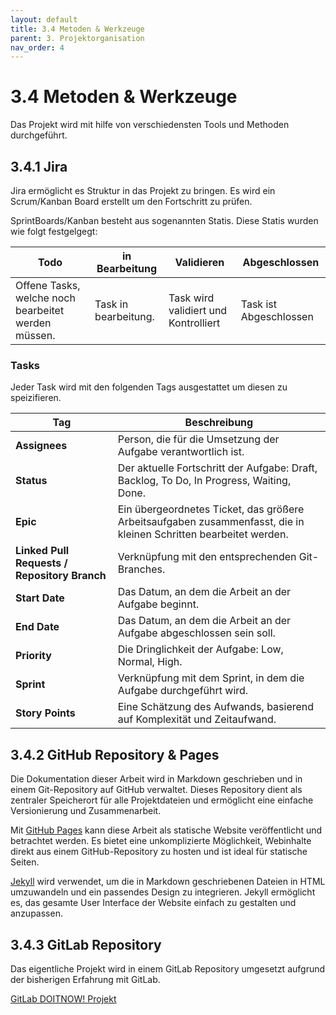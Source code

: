 ```yaml
---
layout: default
title: 3.4 Metoden & Werkzeuge
parent: 3. Projektorganisation
nav_order: 4
---
```


# 3.4 Metoden & Werkzeuge

Das Projekt wird mit hilfe von verschiedensten Tools und Methoden durchgeführt.

## 3.4.1 Jira

Jira ermöglicht es Struktur in das Projekt zu bringen. Es wird ein Scrum/Kanban Board erstellt um den Fortschritt zu prüfen.

SprintBoards/Kanban besteht aus sogenannten Statis. Diese Statis wurden wie folgt festgelgegt:

| **Todo**                                            | **in Bearbeitung**      | **Validieren**                       | **Abgeschlossen**      |  
| --------------------------------------------------- | ----------------------- | ------------------------------------ | ---------------------- |
| Offene Tasks, welche noch bearbeitet werden müssen. | Task in bearbeitung.    | Task wird validiert und Kontrolliert | Task ist Abgeschlossen |

### Tasks

Jeder Task wird mit den folgenden Tags ausgestattet um diesen zu speizifieren.

| **Tag**                                  | **Beschreibung**                                                                                      |
| ---------------------------------------- | ----------------------------------------------------------------------------------------------------- |
| **Assignees**                            | Person, die für die Umsetzung der Aufgabe verantwortlich ist.                                         |
| **Status**                               | Der aktuelle Fortschritt der Aufgabe: Draft, Backlog, To Do, In Progress, Waiting, Done.              |
| **Epic**                                 | Ein übergeordnetes Ticket, das größere Arbeitsaufgaben zusammenfasst, die in kleinen Schritten bearbeitet werden. |
| **Linked Pull Requests / Repository Branch** | Verknüpfung mit den entsprechenden Git-Branches.                                                      |
| **Start Date**                           | Das Datum, an dem die Arbeit an der Aufgabe beginnt.                                                  |
| **End Date**                             | Das Datum, an dem die Arbeit an der Aufgabe abgeschlossen sein soll.                                   |
| **Priority**                             | Die Dringlichkeit der Aufgabe: Low, Normal, High.                                                     |
| **Sprint**                               | Verknüpfung mit dem Sprint, in dem die Aufgabe durchgeführt wird.                                      |
| **Story Points**                         | Eine Schätzung des Aufwands, basierend auf Komplexität und Zeitaufwand.                                |


## 3.4.2 GitHub Repository & Pages

Die Dokumentation dieser Arbeit wird in Markdown geschrieben und in einem Git-Repository auf GitHub verwaltet. Dieses Repository dient als zentraler Speicherort für alle Projektdateien und ermöglicht eine einfache Versionierung und Zusammenarbeit.

Mit [GitHub Pages](https://pages.github.com/) kann diese Arbeit als statische Website veröffentlicht und betrachtet werden. Es bietet eine unkomplizierte Möglichkeit, Webinhalte direkt aus einem GitHub-Repository zu hosten und ist ideal für statische Seiten.

[Jekyll](https://jekyllrb.com/) wird verwendet, um die in Markdown geschriebenen Dateien in HTML umzuwandeln und ein passendes Design zu integrieren. Jekyll ermöglicht es, das gesamte User Interface der Website einfach zu gestalten und anzupassen.

## 3.4.3 GitLab Repository

Das eigentliche Projekt wird in einem GitLab Repository umgesetzt aufgrund der bisherigen Erfahrung mit GitLab. 

[GitLab DOITNOW! Projekt](https://gitlab.com/it-cne23/doitnow)